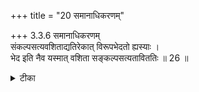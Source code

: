 +++
title = "20 समानाधिकरणम्"

+++
3.3.6 समानाधिकरणम्  
संकल्पसत्यवशिताद्यतिरेकात् विरूपभेदतो ह्यस्याः ।  
भेद इति नैव यस्मात् वशिता सङ्कल्पसत्यताविततिः ॥ 26 ॥

<details><summary>टीका</summary>

3.3.6 समानाधिकरणम् The prima facie view is : in Agnirahasya of वाएअसनेयक and in the बृहदारण्यक meditation on Brahman is enjoined. In the former text it is said that Brahman is to be meditated as having desires that are always fulfilled. In the latter text it is said that Brahman is to be meditated upon, as having the quality of Lordship, etc. Since the characteristics in the case of the obejct of meditation are different, the injunctions too are different. This view is wrong. It is because Lordship is only an aspect of the quality of desire that is invariably fulfilled. Hence the characteristics mentioned in both the texts are non - different. The injunctions also are thus non - different. Notes : 1. शतपथब्राह्मण D. vi.3. 2. बृह् Up., V.vi.1.
</details>

